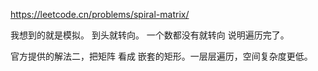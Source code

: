 https://leetcode.cn/problems/spiral-matrix/

我想到的就是模拟。
到头就转向。
一个数都没有就转向 说明遍历完了。


官方提供的解法二，把矩阵 看成 嵌套的矩形。一层层遍历，空间复杂度更低。